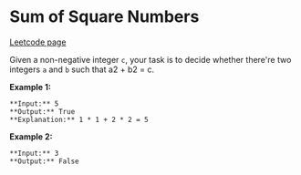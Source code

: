 # Sum of Square Numbers
[Leetcode page](https://leetcode.com/problems/sum-of-square-numbers/description)

Given a non-negative integer `c`, your task is to decide whether there're two
integers `a` and `b` such that a2 \+ b2 = c.

**Example 1:**  

    
    
    **Input:** 5
    **Output:** True
    **Explanation:** 1 * 1 + 2 * 2 = 5
    

**Example 2:**  

    
    
    **Input:** 3
    **Output:** False
    

